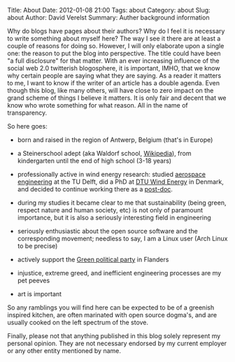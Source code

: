 Title: About
Date: 2012-01-08 21:00
Tags: about
Category: about
Slug: about
Author: David Verelst
Summary: Auther background information

Why do blogs have pages about their authors? Why do I feel it is necessary
to write something about myself here? The way I see it there are at least
a couple of reasons for doing so. However, I will only elaborate upon a
single one: the reason to put the blog into perspective. The title could
have been "a full disclosure" for that matter. With an ever increasing
influence of the social web 2.0 twitterish blogosphere, it is important,
IMHO, that we know why certain people are saying what they are saying. As
a reader it matters to me, I want to know if the writer of an article has a
double agenda. Even though this blog, like many others, will have close to
zero impact on the grand scheme of things I believe it matters. It is only
fair and decent that we know who wrote something for what reason. All in
the name of transparency.

So here goes:

* born and raised in the region of Antwerp, Belgium (that's in Europe)

* a Steinerschool adept (aka Waldorf school,
[Wikipedia](https://en.wikipedia.org/wiki/Steiner_school)), from
kindergarten until the end of high school (3-18 years)

* professionally active in wind energy research: studied [aerospace
engineering](http://www.lr.tudelft.nl/en/) at the TU Delft, did a PhD
at [DTU Wind Energy](http://www.vindenergi.dtu.dk/English.aspx) in Denmark,
and decided to continue working there as a
[post-doc](http://www.dtu.dk/Service/Telefonbog/Person?id=59332).

* during my studies it became clear to me that sustainability (being green,
respect nature and human society, etc) is not only of paramount importance,
but it is also a seriously interesting field in engineering

* seriously enthusiastic about the open source software and the corresponding
movement; needless to say, I am a Linux user (Arch Linux to be precise)

* actively support the [Green political party](http://www.groen.be)
in Flanders

* injustice, extreme greed, and inefficient engineering processes are my
pet peeves

* art is important

So any ramblings you will find here can be expected to be of a greenish
inspired kitchen, are often marinated with open source dogma's, and are
usually cooked on the left spectrum of the stove.

Finally, please not that anything published in this blog solely represent my
personal opinion. They are not necessary endorsed by my current employer or any
other entity mentioned by name. 

